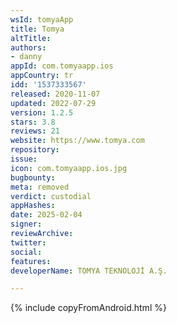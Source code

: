 ```yaml
---
wsId: tomyaApp
title: Tomya
altTitle: 
authors:
- danny
appId: com.tomyaapp.ios
appCountry: tr
idd: '1537333567'
released: 2020-11-07
updated: 2022-07-29
version: 1.2.5
stars: 3.8
reviews: 21
website: https://www.tomya.com
repository: 
issue: 
icon: com.tomyaapp.ios.jpg
bugbounty: 
meta: removed
verdict: custodial
appHashes: 
date: 2025-02-04
signer: 
reviewArchive: 
twitter: 
social: 
features: 
developerName: TOMYA TEKNOLOJİ A.Ş.

---
```


{% include copyFromAndroid.html %}